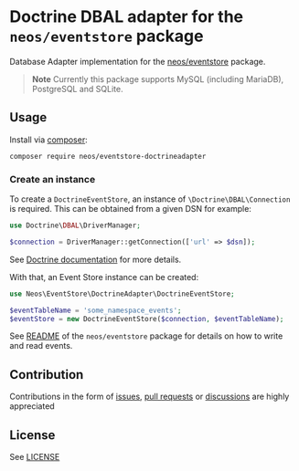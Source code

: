# Doctrine DBAL adapter for the `neos/eventstore` package

Database Adapter implementation for the [neos/eventstore](https://github.com/neos/eventstore) package.

> **Note**
> Currently this package supports MySQL (including MariaDB), PostgreSQL and SQLite.

## Usage

Install via [composer](https://getcomposer.org):

```shell
composer require neos/eventstore-doctrineadapter
```

### Create an instance

To create a `DoctrineEventStore`, an instance of `\Doctrine\DBAL\Connection` is required.
This can be obtained from a given DSN for example:

```php
use Doctrine\DBAL\DriverManager;

$connection = DriverManager::getConnection(['url' => $dsn]);
```

See [Doctrine documentation](https://www.doctrine-project.org/projects/doctrine-dbal/en/latest/reference/configuration.html#getting-a-connection) for more details.

With that, an Event Store instance can be created:

```php
use Neos\EventStore\DoctrineAdapter\DoctrineEventStore;

$eventTableName = 'some_namespace_events';
$eventStore = new DoctrineEventStore($connection, $eventTableName);
```

See [README](https://github.com/neos/eventstore/blob/main/README.md#usage) of the `neos/eventstore` package for details on how to write and read events.

## Contribution

Contributions in the form of [issues](https://github.com/neos/eventstore-doctrineadapter/issues), [pull requests](https://github.com/neos/eventstore-doctrineadapter/pulls) or [discussions](https://github.com/neos/eventstore-doctrineadapter/discussions) are highly appreciated

## License

See [LICENSE](./LICENSE)